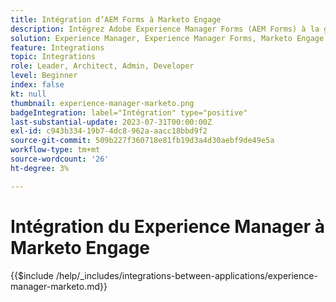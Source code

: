 ```yaml
---
title: Intégration d’AEM Forms à Marketo Engage
description: Intégrez Adobe Experience Manager Forms (AEM Forms) à la génération de pistes de rationalisation de Marketo Engage.
solution: Experience Manager, Experience Manager Forms, Marketo Engage
feature: Integrations
topic: Integrations
role: Leader, Architect, Admin, Developer
level: Beginner
index: false
kt: null
thumbnail: experience-manager-marketo.png
badgeIntegration: label="Intégration" type="positive"
last-substantial-update: 2023-07-31T00:00:00Z
exl-id: c943b334-19b7-4dc8-962a-aacc18bbd9f2
source-git-commit: 509b227f360718e81fb19d3a4d30aebf9de49e5a
workflow-type: tm+mt
source-wordcount: '26'
ht-degree: 3%

---
```


# Intégration du Experience Manager à Marketo Engage

{{$include /help/_includes/integrations-between-applications/experience-manager-marketo.md}}
